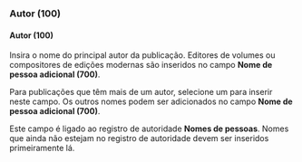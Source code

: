 ### Autor (100)

#### Autor (100)
Insira o nome do principal autor da publicação. Editores de volumes ou compositores de edições modernas são inseridos no campo **Nome de pessoa adicional (700)**.

Para publicações que têm mais de um autor, selecione um para inserir neste campo. Os outros nomes podem ser adicionados no campo **Nome de pessoa adicional (700)**.

Este campo é ligado ao registro de autoridade **Nomes de pessoas**. Nomes que ainda não estejam no registro de autoridade devem ser inseridos primeiramente lá.
